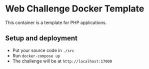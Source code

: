# Web Challenge Docker Template

This container is a template for PHP applications.

## Setup and deployment
- Put your source code in `./src`
- Run `docker-compose up`
- The challenge will be at `http://localhost:17000`
